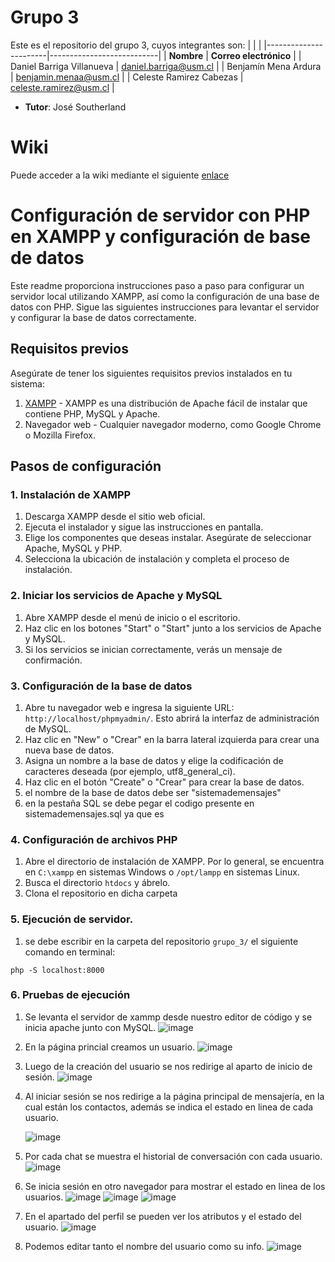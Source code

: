 # Grupo 3

Este es el repositorio del grupo 3, cuyos integrantes son:
|                       |                            |
|-----------------------|---------------------------|
| **Nombre**            | **Correo electrónico**    |
| Daniel Barriga Villanueva | daniel.barriga@usm.cl |
| Benjamín Mena Ardura | benjamin.menaa@usm.cl |
| Celeste Ramirez Cabezas | celeste.ramirez@usm.cl |

* **Tutor**: José Southerland

# Wiki

Puede acceder a la wiki mediante el siguiente [enlace](https://github.com/INGESO-2023-1/grupo_3.wiki.git)

# Configuración de servidor con PHP en XAMPP y configuración de base de datos

Este readme proporciona instrucciones paso a paso para configurar un servidor local utilizando XAMPP, así como la configuración de una base de datos con PHP. Sigue las siguientes instrucciones para levantar el servidor y configurar la base de datos correctamente.

## Requisitos previos
Asegúrate de tener los siguientes requisitos previos instalados en tu sistema:

1. [XAMPP](https://www.apachefriends.org/index.html) - XAMPP es una distribución de Apache fácil de instalar que contiene PHP, MySQL y Apache.
2. Navegador web - Cualquier navegador moderno, como Google Chrome o Mozilla Firefox.

## Pasos de configuración

### 1. Instalación de XAMPP
1. Descarga XAMPP desde el sitio web oficial.
2. Ejecuta el instalador y sigue las instrucciones en pantalla.
3. Elige los componentes que deseas instalar. Asegúrate de seleccionar Apache, MySQL y PHP.
4. Selecciona la ubicación de instalación y completa el proceso de instalación.

### 2. Iniciar los servicios de Apache y MySQL
1. Abre XAMPP desde el menú de inicio o el escritorio.
2. Haz clic en los botones "Start" o "Start" junto a los servicios de Apache y MySQL.
3. Si los servicios se inician correctamente, verás un mensaje de confirmación.

### 3. Configuración de la base de datos
1. Abre tu navegador web e ingresa la siguiente URL: `http://localhost/phpmyadmin/`. Esto abrirá la interfaz de administración de MySQL.
2. Haz clic en "New" o "Crear" en la barra lateral izquierda para crear una nueva base de datos.
3. Asigna un nombre a la base de datos y elige la codificación de caracteres deseada (por ejemplo, utf8_general_ci).
4. Haz clic en el botón "Create" o "Crear" para crear la base de datos.
5. el nombre de la base de datos debe ser "sistemademensajes"
6. en la pestaña SQL se debe pegar el codigo presente en sistemademensajes.sql ya que es

### 4. Configuración de archivos PHP
1. Abre el directorio de instalación de XAMPP. Por lo general, se encuentra en `C:\xampp` en sistemas Windows o `/opt/lampp` en sistemas Linux.
2. Busca el directorio `htdocs` y ábrelo.
3. Clona el repositorio en dicha carpeta

### 5. Ejecución de servidor.
1. se debe escribir en la carpeta del repositorio `grupo_3/` el siguiente comando en terminal:
```
php -S localhost:8000
```

### 6. Pruebas de ejecución

1. Se levanta el servidor de xammp desde nuestro editor de código y se inicia apache junto con MySQL.
 ![image](https://github.com/INGESO-2023-1/grupo_3/assets/102114557/89b26a78-673c-4c26-ad02-4125ad76d6af)
 
2. En la página princial creamos un usuario.
![image](https://github.com/INGESO-2023-1/grupo_3/assets/102114557/5bfe6036-0e39-4d38-a838-ffda9341e039)

3. Luego de la creación del usuario se nos redirige al aparto de inicio de sesión.
![image](https://github.com/INGESO-2023-1/grupo_3/assets/102114557/80eefae5-8363-4dbe-8812-43d7f6f1aacf)

4. Al iniciar sesión se nos redirige a la página principal de mensajería, en la cual están los contactos,
   además se indica el estado en linea de cada usuario.
   
   ![image](https://github.com/INGESO-2023-1/grupo_3/assets/102114557/e7defc26-6884-492a-ba7c-ac8b111a68bc)
   
5. Por cada chat se muestra el historial de conversación con cada usuario.
   ![image](https://github.com/INGESO-2023-1/grupo_3/assets/102114557/673a5c1c-6b87-484e-ba2e-d1f40eab5055)

6. Se inicia sesión en otro navegador para mostrar el estado en linea de los usuarios.
   ![image](https://github.com/INGESO-2023-1/grupo_3/assets/102114557/e8826c99-5f64-40af-a657-f05477a2c412)
   ![image](https://github.com/INGESO-2023-1/grupo_3/assets/102114557/97342312-c52d-4c5b-b255-582af346c7f5)
   ![image](https://github.com/INGESO-2023-1/grupo_3/assets/102114557/234c506d-515b-4862-b9fc-e89ba3ac0375)

7. En el apartado del perfil se pueden ver los atributos y el estado del usuario.
   ![image](https://github.com/INGESO-2023-1/grupo_3/assets/102114557/048fa4f4-e6fc-4bdd-bf0f-b3ccb8dd59c8)

8. Podemos editar tanto el nombre del usuario como su info.
   ![image](https://github.com/INGESO-2023-1/grupo_3/assets/102114557/10da1c46-71f3-4566-b86a-a021ec072520)





